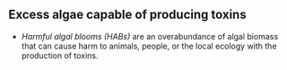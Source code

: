 ## Excess algae capable of producing toxins
- *Harmful algal blooms (HABs)* are an overabundance of algal biomass that can cause harm to animals, people, or the local ecology with the production of toxins.